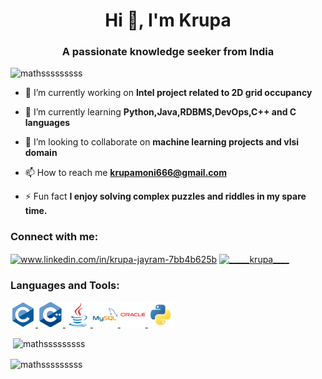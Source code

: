 <h1 align="center">Hi 👋, I'm Krupa</h1>
<h3 align="center">A passionate knowledge seeker from India</h3>

<p align="left"> <img src="https://komarev.com/ghpvc/?username=mathsssssssss&label=Profile%20views&color=0e75b6&style=flat" alt="mathsssssssss" /> </p>

- 🔭 I’m currently working on **Intel project related to 2D grid occupancy**

- 🌱 I’m currently learning **Python,Java,RDBMS,DevOps,C++ and C languages**

- 👯 I’m looking to collaborate on **machine learning projects and vlsi domain**

- 📫 How to reach me **krupamoni666@gmail.com**

- ⚡ Fun fact **I enjoy solving complex puzzles and riddles in my spare time.**

<h3 align="left">Connect with me:</h3>
<p align="left">
<a href="https://linkedin.com/in/www.linkedin.com/in/krupa-jayram-7bb4b625b" target="blank"><img align="center" src="https://raw.githubusercontent.com/rahuldkjain/github-profile-readme-generator/master/src/images/icons/Social/linked-in-alt.svg" alt="www.linkedin.com/in/krupa-jayram-7bb4b625b" height="30" width="40" /></a>
<a href="https://instagram.com/_____krupa____" target="blank"><img align="center" src="https://raw.githubusercontent.com/rahuldkjain/github-profile-readme-generator/master/src/images/icons/Social/instagram.svg" alt="_____krupa____" height="30" width="40" /></a>
</p>

<h3 align="left">Languages and Tools:</h3>
<p align="left"> <a href="https://www.cprogramming.com/" target="_blank" rel="noreferrer"> <img src="https://raw.githubusercontent.com/devicons/devicon/master/icons/c/c-original.svg" alt="c" width="40" height="40"/> </a> <a href="https://www.w3schools.com/cpp/" target="_blank" rel="noreferrer"> <img src="https://raw.githubusercontent.com/devicons/devicon/master/icons/cplusplus/cplusplus-original.svg" alt="cplusplus" width="40" height="40"/> </a> <a href="https://www.java.com" target="_blank" rel="noreferrer"> <img src="https://raw.githubusercontent.com/devicons/devicon/master/icons/java/java-original.svg" alt="java" width="40" height="40"/> </a> <a href="https://www.mysql.com/" target="_blank" rel="noreferrer"> <img src="https://raw.githubusercontent.com/devicons/devicon/master/icons/mysql/mysql-original-wordmark.svg" alt="mysql" width="40" height="40"/> </a> <a href="https://www.oracle.com/" target="_blank" rel="noreferrer"> <img src="https://raw.githubusercontent.com/devicons/devicon/master/icons/oracle/oracle-original.svg" alt="oracle" width="40" height="40"/> </a> <a href="https://www.python.org" target="_blank" rel="noreferrer"> <img src="https://raw.githubusercontent.com/devicons/devicon/master/icons/python/python-original.svg" alt="python" width="40" height="40"/> </a> </p>

<p>&nbsp;<img align="center" src="https://github-readme-stats.vercel.app/api?username=mathsssssssss&show_icons=true&locale=en" alt="mathsssssssss" /></p>

<p><img align="center" src="https://github-readme-streak-stats.herokuapp.com/?user=mathsssssssss&" alt="mathsssssssss" /></p>
